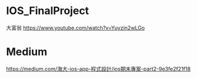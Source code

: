 # IOS_FinalProject
大富翁
https://www.youtube.com/watch?v=Yuyzin2wLGo
# Medium
https://medium.com/海大-ios-app-程式設計/ios期末專案-part2-9e3fe2f21f18
